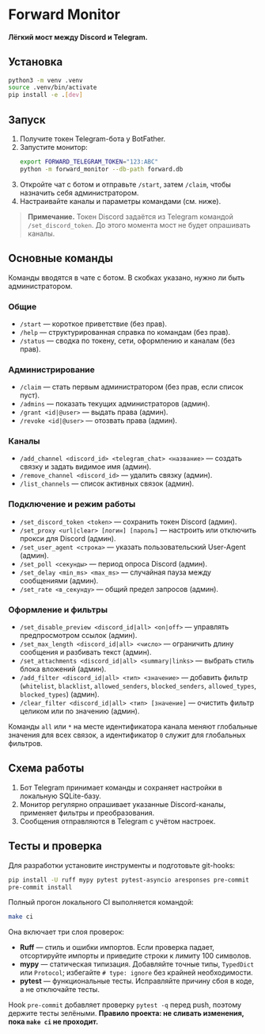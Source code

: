 # Forward Monitor

#### Лёгкий мост между Discord и Telegram.

## Установка
```bash
python3 -m venv .venv
source .venv/bin/activate
pip install -e .[dev]
```

## Запуск
1. Получите токен Telegram-бота у BotFather.
2. Запустите монитор:
   ```bash
   export FORWARD_TELEGRAM_TOKEN="123:ABC"
   python -m forward_monitor --db-path forward.db
   ```
3. Откройте чат с ботом и отправьте `/start`, затем `/claim`, чтобы назначить себя администратором.
4. Настраивайте каналы и параметры командами (см. ниже).

> **Примечание.** Токен Discord задаётся из Telegram командой `/set_discord_token`. До этого момента мост не будет опрашивать каналы.

## Основные команды
Команды вводятся в чате с ботом. В скобках указано, нужно ли быть администратором.

### Общие
- `/start` — короткое приветствие (без прав).
- `/help` — структурированная справка по командам (без прав).
- `/status` — сводка по токену, сети, оформлению и каналам (без прав).

### Администрирование
- `/claim` — стать первым администратором (без прав, если список пуст).
- `/admins` — показать текущих администраторов (админ).
- `/grant <id|@user>` — выдать права (админ).
- `/revoke <id|@user>` — отозвать права (админ).

### Каналы
- `/add_channel <discord_id> <telegram_chat> <название>` — создать связку и задать видимое имя (админ).
- `/remove_channel <discord_id>` — удалить связку (админ).
- `/list_channels` — список активных связок (админ).

### Подключение и режим работы
- `/set_discord_token <token>` — сохранить токен Discord (админ).
- `/set_proxy <url|clear> [логин] [пароль]` — настроить или отключить прокси для Discord (админ).
- `/set_user_agent <строка>` — указать пользовательский User-Agent (админ).
- `/set_poll <секунды>` — период опроса Discord (админ).
- `/set_delay <min_ms> <max_ms>` — случайная пауза между сообщениями (админ).
- `/set_rate <в_секунду>` — общий предел запросов (админ).

### Оформление и фильтры
- `/set_disable_preview <discord_id|all> <on|off>` — управлять предпросмотром ссылок (админ).
- `/set_max_length <discord_id|all> <число>` — ограничить длину сообщения и разбивать текст (админ).
- `/set_attachments <discord_id|all> <summary|links>` — выбрать стиль блока вложений (админ).
- `/add_filter <discord_id|all> <тип> <значение>` — добавить фильтр (`whitelist`, `blacklist`, `allowed_senders`, `blocked_senders`, `allowed_types`, `blocked_types`) (админ).
- `/clear_filter <discord_id|all> <тип> [значение]` — очистить фильтр целиком или по значению (админ).

Команды `all` или `*` на месте идентификатора канала меняют глобальные значения для всех связок, а идентификатор `0` служит для глобальных фильтров.

## Схема работы
1. Бот Telegram принимает команды и сохраняет настройки в локальную SQLite-базу.
2. Монитор регулярно опрашивает указанные Discord-каналы, применяет фильтры и преобразования.
3. Сообщения отправляются в Telegram с учётом настроек.

## Тесты и проверка
Для разработки установите инструменты и подготовьте git-hooks:

```bash
pip install -U ruff mypy pytest pytest-asyncio aresponses pre-commit
pre-commit install
```

Полный прогон локального CI выполняется командой:

```bash
make ci
```

Она включает три слоя проверок:

- **Ruff** — стиль и ошибки импортов. Если проверка падает, отсортируйте импорты и приведите строки к лимиту 100 символов.
- **mypy** — статическая типизация. Добавляйте точные типы, `TypedDict` или `Protocol`; избегайте `# type: ignore` без крайней необходимости.
- **pytest** — функциональные тесты. Исправляйте причину сбоя в коде, а не отключайте тесты.

Hook `pre-commit` добавляет проверку `pytest -q` перед push, поэтому держите тесты зелёными. **Правило проекта: не сливать изменения, пока `make ci` не проходит.**
